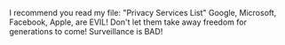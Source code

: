 I recommend you read my file: "Privacy Services List"
Google, Microsoft, Facebook, Apple, are EVIL! Don't let them take away freedom for generations to come! Surveillance is BAD!
